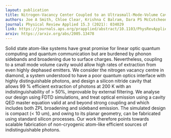 ```yaml
---
layout: publication
title: Nitrogen-Vacancy Center Coupled to an Ultrasmall-Mode-Volume Cavity: A High-Efficiency Source of Indistinguishable Photons at 200 K.
authors: Joe A Smith, Chloe Clear, Krishna C Balram, Dara PS McCutcheon, John G Rarity 
journal: Physical Review Applied 15.3 (2021): 034029
link: https://journals.aps.org/prapplied/abstract/10.1103/PhysRevApplied.15.034029
arxiv: https://arxiv.org/abs/2005.13478
---
```


Solid state atom-like systems have great promise for linear optic quantum computing and quantum communication but are burdened by phonon sidebands and broadening due to surface charges. Nevertheless, coupling to a small mode volume cavity would allow high rates of extraction from even highly dephased emitters. We consider the nitrogen vacancy centre in diamond, a system understood to have a poor quantum optics interface with highly distinguishable photons, and design a silicon nitride cavity that allows 99 % efficient extraction of photons at 200 K with an indistinguishability of > 50%, improvable by external filtering. We analyse our design using FDTD simulations, and treat optical emission using a cavity QED master equation valid at and beyond strong coupling and which includes both ZPL broadening and sideband emission. The simulated design is compact (< 10 um), and owing to its planar geometry, can be fabricated using standard silicon processes. Our work therefore points towards scalable fabrication of non-cryogenic atom-like efficient sources of indistinguishable photons.
